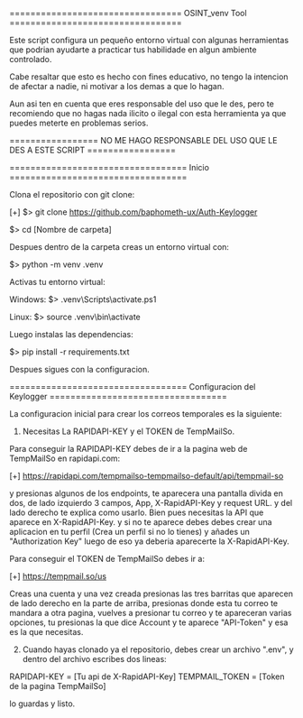 ================================= OSINT_venv Tool =================================

Este script configura un pequeño entorno virtual con algunas herramientas que podrian ayudarte a practicar tus habilidade en algun ambiente controlado.

Cabe resaltar que esto es hecho con fines educativo, no tengo la intencion de afectar a nadie, ni motivar a los demas a que lo hagan.

Aun asi ten en cuenta que eres responsable del uso que le des, pero te recomiendo que no hagas nada ilicito o ilegal con esta herramienta ya que puedes meterte en problemas serios.

================= NO ME HAGO RESPONSABLE DEL USO QUE LE DES A ESTE SCRIPT =================

================================== Inicio ==================================

Clona el repositorio con git clone:

[+] $> git clone https://github.com/baphometh-ux/Auth-Keylogger

$> cd [Nombre de carpeta]

Despues dentro de la carpeta creas un entorno virtual con: 

$> python -m venv .venv

Activas tu entorno virtual:

Windows:
$> .venv\Scripts\activate.ps1

Linux:
$> source .venv\bin\activate

Luego instalas las dependencias:

$> pip install -r requirements.txt

Despues sigues con la configuracion.

================================== Configuracion del Keylogger ==================================

La configuracion inicial para crear los correos temporales es la siguiente:

1. Necesitas La RAPIDAPI-KEY y el TOKEN de TempMailSo.

Para conseguir la RAPIDAPI-KEY debes de ir a la pagina web de TempMailSo en rapidapi.com:

[+] https://rapidapi.com/tempmailso-tempmailso-default/api/tempmail-so

y presionas algunos de los endpoints, te aparecera una pantalla divida en dos, de lado izquierdo 3 campos, App, X-RapidAPI-Key y request URL. y del lado derecho te explica como usarlo. Bien pues necesitas la API que aparece en X-RapidAPI-Key. y si no te aparece debes debes crear una aplicacion en tu perfil (Crea un perfil si no lo tienes) y añades un "Authorization Key" luego de eso ya deberia aparecerte la X-RapidAPI-Key.

Para conseguir el TOKEN de TempMailSo debes ir a:

[+] https://tempmail.so/us

Creas una cuenta y una vez creada presionas las tres barritas que aparecen de lado derecho en la parte de arriba, presionas donde esta tu correo te mandara a otra pagina, vuelves a presionar tu correo y te apareceran varias opciones, tu presionas la que dice Account y te aparece "API-Token" y esa es la que necesitas.

2. Cuando hayas clonado ya el repositorio, debes crear un archivo ".env", y dentro del archivo escribes dos lineas:

RAPIDAPI-KEY = [Tu api de X-RapidAPI-Key]
TEMPMAIL_TOKEN = [Token de la pagina TempMailSo]

lo guardas y listo.

